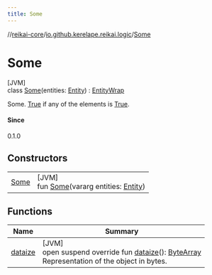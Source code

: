 ```yaml
---
title: Some
---
```

//[reikai-core](../../../index.html)/[io.github.kerelape.reikai.logic](../index.html)/[Some](index.html)



# Some



[JVM]\
class [Some](index.html)(entities: [Entity](../../io.github.kerelape.reikai.core/-entity/index.html)) : [EntityWrap](../../io.github.kerelape.reikai.core/-entity-wrap/index.html)

Some. [True](../-true/index.html) if any of the elements is [True](../-true/index.html).



#### Since



0.1.0



## Constructors


| | |
|---|---|
| [Some](-some.html) | [JVM]<br>fun [Some](-some.html)(vararg entities: [Entity](../../io.github.kerelape.reikai.core/-entity/index.html)) |


## Functions


| Name | Summary |
|---|---|
| [dataize](../../io.github.kerelape.reikai.core/-entity/dataize.html) | [JVM]<br>open suspend override fun [dataize](../../io.github.kerelape.reikai.core/-entity/dataize.html)(): [ByteArray](https://kotlinlang.org/api/latest/jvm/stdlib/kotlin/-byte-array/index.html)<br>Representation of the object in bytes. |

